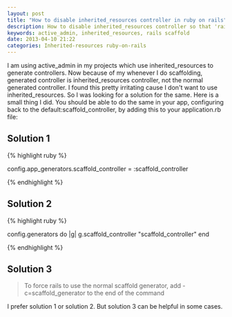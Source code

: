 ```yaml
---
layout: post
title: "How to disable inherited_resources controller in ruby on rails"
description: How to disable inherited_resources controller so that 'rails scaffold'  work normally if inherited_resources used by another gem
keywords: active_admin, inherited_resources, rails scaffold
date: 2013-04-10 21:22
categories: Inherited-resources ruby-on-rails
---
```


I am using active_admin in my projects which use inherited_resources to generate controllers. Now because of my whenever I do scaffolding, generated controller is inherited_resources controller, not the normal generated controller. I found this pretty irritating cause I don't want to use inherited_resources. So I was looking for a solution for the same. Here is a small thing I did. You should be able to do the same in your app, configuring back to the default:scaffold_controller, by adding this to your application.rb file:

<!--more-->

## Solution 1

{% highlight ruby %}

config.app_generators.scaffold_controller = :scaffold_controller

{% endhighlight %}

## Solution 2

{% highlight ruby %}

config.generators do |g|
  g.scaffold_controller "scaffold_controller"
end

{% endhighlight %}

## Solution 3


> To force rails to use the normal scaffold generator, add -c=scaffold_generator to the end of the command


I prefer solution 1 or solution 2. But solution 3 can be helpful in some cases.
